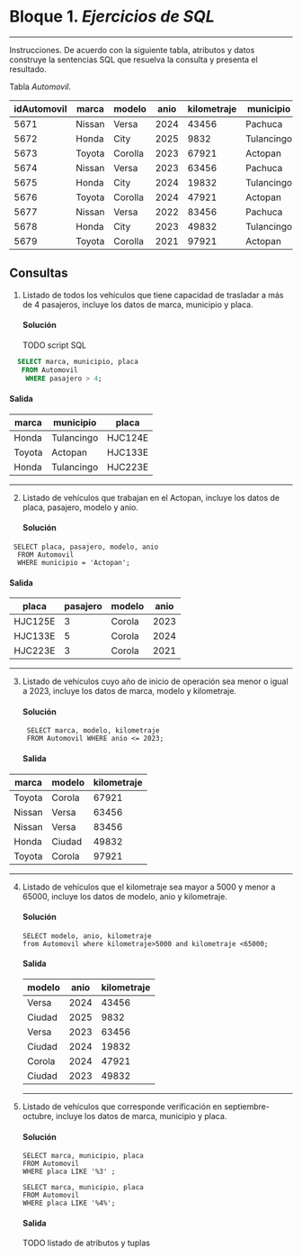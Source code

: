 # Bloque 1. *Ejercicios de SQL*
_______________________________

Instrucciones. De acuerdo con la siguiente tabla, atributos y datos construye la sentencias SQL que resuelva la consulta y presenta el resultado.

Tabla *Automovil*.

| idAutomovil | marca | modelo | anio | kilometraje | municipio | pasajero | placa |
| --------- | --------- | --------- | --------- | --------- | --------- | --------- | --------- |
| 5671 | Nissan | Versa | 2024 | 43456 | Pachuca | 4 | HJC123E |
| 5672 | Honda| City | 2025 | 9832 | Tulancingo | 5 | HJC124E |
| 5673 | Toyota | Corolla | 2023 | 67921 | Actopan| 3 | HJC125E |
| 5674 | Nissan | Versa | 2023 | 63456 | Pachuca | 4 | HJC126E |
| 5675 | Honda| City | 2024 | 19832 | Tulancingo | 4 | HJC133E |
| 5676 | Toyota | Corolla | 2024 | 47921 | Actopan| 5 | HJC133E |
| 5677 | Nissan | Versa | 2022 | 83456 | Pachuca | 4 | HJC223E |
| 5678 | Honda| City | 2023 | 49832 | Tulancingo | 5 | HJC223E |
| 5679 | Toyota | Corolla | 2021 | 97921 | Actopan| 3 | HJC223E |

Consultas
---------------
1. Listado de todos los vehículos que tiene capacidad de trasladar a más de 4 pasajeros, incluye los datos de marca, municipio y placa.
   #### Solución
   TODO script SQL
```sql
  SELECT marca, municipio, placa
   FROM Automovil
    WHERE pasajero > 4;
```
   #### Salida

| marca  | municipio  | placa   |
|--------|------------|---------|
| Honda  | Tulancingo | HJC124E |
| Toyota | Actopan    | HJC133E |
| Honda  | Tulancingo | HJC223E |
 -------- ------------ ---------
   
2. Listado de vehículos que trabajan en el Actopan, incluye los datos de placa, pasajero, modelo y anio.
   #### Solución
 ```
  SELECT placa, pasajero, modelo, anio
   FROM Automovil
   WHERE municipio = 'Actopan';

```
   #### Salida

| placa   | pasajero | modelo | anio |
|---------|----------|--------|------|
| HJC125E |        3 | Corola | 2023 |
| HJC133E |        5 | Corola | 2024 |
| HJC223E |        3 | Corola | 2021 |
 --------- ---------- -------- ------
   
3. Listado de vehículos cuyo año de inicio de operación sea menor o igual a 2023, incluye los datos de marca, modelo y kilometraje.
   #### Solución
   ```
    SELECT marca, modelo, kilometraje
    FROM Automovil WHERE anio <= 2023;
   ```
   #### Salida

| marca  | modelo | kilometraje |
|--------|--------|-------------|
| Toyota | Corola |       67921 |
| Nissan | Versa  |       63456 |
| Nissan | Versa  |       83456 |
| Honda  | Ciudad |       49832 |
| Toyota | Corola |       97921 |
 -------- -------- -------------
   
4. Listado de vehículos que el kilometraje sea mayor a 5000 y menor a 65000, incluye los datos de modelo, anio y kilometraje.
   #### Solución
    ```
    SELECT modelo, anio, kilometraje
    from Automovil where kilometraje>5000 and kilometraje <65000;
    ```
   #### Salida
   | modelo | anio | kilometraje |
   |--------|------|-------------|
   | Versa  | 2024 |       43456 |
   | Ciudad | 2025 |        9832 |
   | Versa  | 2023 |       63456 |
   | Ciudad | 2024 |       19832 |
   | Corola | 2024 |       47921 |
   | Ciudad | 2023 |       49832 |
    -------- ------ ------------- 

5. Listado de vehículos que corresponde verificación en septiembre-octubre, incluye los datos de marca, municipio y placa.
   #### Solución
    ```
   SELECT marca, municipio, placa
   FROM Automovil
   WHERE placa LIKE '%3' ;
   ```
   ```
   SELECT marca, municipio, placa
   FROM Automovil
   WHERE placa LIKE '%4%';
   ```

   #### Salida
   TODO listado de atributos y tuplas
